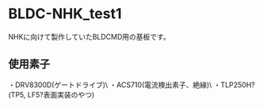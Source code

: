# BLDC-NHK_test1
NHKに向けて製作していたBLDCMD用の基板です。

## 使用素子
・DRV8300D(ゲートドライブ)\\
・ACS710(電流検出素子、絶縁)\\
・TLP250H?(TP5, LF5?表面実装のやつ)

